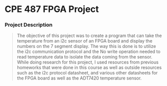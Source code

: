 # CPE 487 FPGA Project
### Project Description
> The objective of this project was to create a program that can take the temperature from an i2c sensor of an FPGA board and display the numbers on the 7 segment display.  The way this is done is to utilize the i2c communication protocol and the No write operation needed to read temperature data to isolate the data coming from the sensor. While doing research for this project, I used resources from previous homeworks that were done in this course as well as outside resources such as the i2c protocol datasheet, and various other datasheets for the FPGA board as well as the ADT7420 temperature sensor. 

